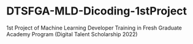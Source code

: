 # DTSFGA-MLD-Dicoding-1stProject
1st Project of Machine Learning Developer Training in Fresh Graduate Academy Program (Digital Talent Scholarship 2022)
